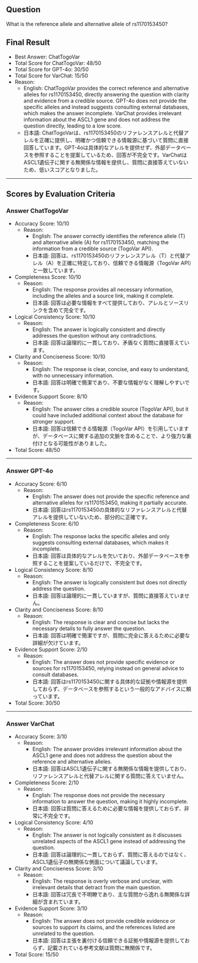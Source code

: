 ## Question

What is the reference allele and alternative allele of rs1170153450?

## Final Result

- Best Answer: ChatTogoVar
- Total Score for ChatTogoVar: 48/50
- Total Score for GPT-4o: 30/50
- Total Score for VarChat: 15/50
- Reason:
  - English: ChatTogoVar provides the correct reference and alternative alleles for rs1170153450, directly answering the question with clarity and evidence from a credible source. GPT-4o does not provide the specific alleles and instead suggests consulting external databases, which makes the answer incomplete. VarChat provides irrelevant information about the ASCL1 gene and does not address the question directly, leading to a low score.
  - 日本語: ChatTogoVarは、rs1170153450のリファレンスアレルと代替アレルを正確に提供し、明確かつ信頼できる情報源に基づいて質問に直接回答しています。GPT-4oは具体的なアレルを提供せず、外部データベースを参照することを提案しているため、回答が不完全です。VarChatはASCL1遺伝子に関する無関係な情報を提供し、質問に直接答えていないため、低いスコアとなりました。

---

## Scores by Evaluation Criteria

### Answer ChatTogoVar
- Accuracy Score: 10/10
  - Reason: 
    - English: The answer correctly identifies the reference allele (T) and alternative allele (A) for rs1170153450, matching the information from a credible source (TogoVar API).
    - 日本語: 回答は、rs1170153450のリファレンスアレル（T）と代替アレル（A）を正確に特定しており、信頼できる情報源（TogoVar API）と一致しています。
- Completeness Score: 10/10
  - Reason: 
    - English: The response provides all necessary information, including the alleles and a source link, making it complete.
    - 日本語: 回答は必要な情報をすべて提供しており、アレルとソースリンクを含めて完全です。
- Logical Consistency Score: 10/10
  - Reason: 
    - English: The answer is logically consistent and directly addresses the question without any contradictions.
    - 日本語: 回答は論理的に一貫しており、矛盾なく質問に直接答えています。
- Clarity and Conciseness Score: 10/10
  - Reason: 
    - English: The response is clear, concise, and easy to understand, with no unnecessary information.
    - 日本語: 回答は明確で簡潔であり、不要な情報がなく理解しやすいです。
- Evidence Support Score: 8/10
  - Reason: 
    - English: The answer cites a credible source (TogoVar API), but it could have included additional context about the database for stronger support.
    - 日本語: 回答は信頼できる情報源（TogoVar API）を引用していますが、データベースに関する追加の文脈を含めることで、より強力な裏付けとなる可能性がありました。
- Total Score: 48/50

---

### Answer GPT-4o
- Accuracy Score: 6/10
  - Reason: 
    - English: The answer does not provide the specific reference and alternative alleles for rs1170153450, making it partially accurate.
    - 日本語: 回答はrs1170153450の具体的なリファレンスアレルと代替アレルを提供していないため、部分的に正確です。
- Completeness Score: 6/10
  - Reason: 
    - English: The response lacks the specific alleles and only suggests consulting external databases, which makes it incomplete.
    - 日本語: 回答は具体的なアレルを欠いており、外部データベースを参照することを提案しているだけで、不完全です。
- Logical Consistency Score: 8/10
  - Reason: 
    - English: The answer is logically consistent but does not directly address the question.
    - 日本語: 回答は論理的に一貫していますが、質問に直接答えていません。
- Clarity and Conciseness Score: 8/10
  - Reason: 
    - English: The response is clear and concise but lacks the necessary details to fully answer the question.
    - 日本語: 回答は明確で簡潔ですが、質問に完全に答えるために必要な詳細が欠けています。
- Evidence Support Score: 2/10
  - Reason: 
    - English: The answer does not provide specific evidence or sources for rs1170153450, relying instead on general advice to consult databases.
    - 日本語: 回答はrs1170153450に関する具体的な証拠や情報源を提供しておらず、データベースを参照するという一般的なアドバイスに頼っています。
- Total Score: 30/50

---

### Answer VarChat
- Accuracy Score: 3/10
  - Reason: 
    - English: The answer provides irrelevant information about the ASCL1 gene and does not address the question about the reference and alternative alleles.
    - 日本語: 回答はASCL1遺伝子に関する無関係な情報を提供しており、リファレンスアレルと代替アレルに関する質問に答えていません。
- Completeness Score: 2/10
  - Reason: 
    - English: The response does not provide the necessary information to answer the question, making it highly incomplete.
    - 日本語: 回答は質問に答えるために必要な情報を提供しておらず、非常に不完全です。
- Logical Consistency Score: 4/10
  - Reason: 
    - English: The answer is not logically consistent as it discusses unrelated aspects of the ASCL1 gene instead of addressing the question.
    - 日本語: 回答は論理的に一貫しておらず、質問に答えるのではなく、ASCL1遺伝子の無関係な側面について議論しています。
- Clarity and Conciseness Score: 3/10
  - Reason: 
    - English: The response is overly verbose and unclear, with irrelevant details that detract from the main question.
    - 日本語: 回答は冗長で不明瞭であり、主な質問から逸れる無関係な詳細が含まれています。
- Evidence Support Score: 3/10
  - Reason: 
    - English: The answer does not provide credible evidence or sources to support its claims, and the references listed are unrelated to the question.
    - 日本語: 回答は主張を裏付ける信頼できる証拠や情報源を提供しておらず、記載されている参考文献は質問に無関係です。
- Total Score: 15/50